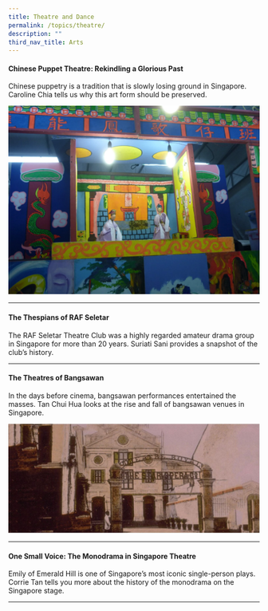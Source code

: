 ```yaml
---
title: Theatre and Dance
permalink: /topics/theatre/
description: ""
third_nav_title: Arts
---
```

#### <a style="text-decoration: none; font-weight: bold;" href="/vol-13/issue-1/apr-jun-2017/chinesepuppettheatre"> Chinese Puppet Theatre: Rekindling a Glorious Past</a>
<p>Chinese puppetry is a tradition that is slowly losing ground in Singapore. Caroline Chia tells us why this art form should be preserved.</p> 
<img src="/images/Vol-13-issue-1/chinese-puppet-theatre/01a_chinesepuppet.png">
<hr>

#### <a style="text-decoration: none; font-weight: bold;" href="/vol-16/issue-1/apr-jun-2020/thespians">The Thespians of RAF Seletar</a>	
<p> The RAF Seletar Theatre Club was a highly regarded amateur drama group in Singapore for more than 20 years. Suriati Sani provides a snapshot of the club’s history.</p>
 <hr>
 
#### <a style="text-decoration: none; font-weight: bold;" href="/vol-15/issue-4/jan-mar-2020/theatres-of-bangsw/">The Theatres of Bangsawan</a>
<p>In the days before cinema, bangsawan performances entertained the masses. Tan Chui Hua looks at the rise and fall of bangsawan venues in Singapore.</p> 
<img src="/images/Vol-15-issue-4/theatres-of-bangsawan/Royal.JPG">
<hr>

#### <a style="text-decoration: none; font-weight: bold;" href="/vol-12/issue-1/apr-jun-2016/one-small-voice"> One Small Voice: The Monodrama in Singapore Theatre</a>
<p>Emily of Emerald Hill is one of Singapore’s most iconic single-person plays. Corrie Tan tells you more about the history of the monodrama on the Singapore stage.</p> 
<hr>